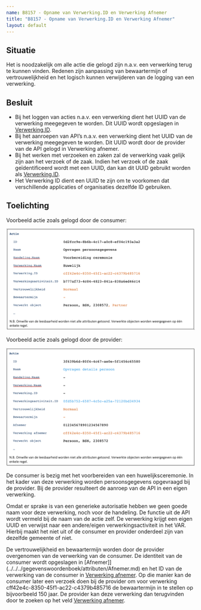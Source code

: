 ```yaml
---
name: B8157 - Opname van Verwerking.ID en Verwerking Afnemer
title: "B8157 - Opname van Verwerking.ID en Verwerking Afnemer"
layout: default
---
```


## Situatie
Het is noodzakelijk om alle actie die gelogd zijn n.a.v. een verwerking terug te kunnen vinden. Redenen zijn aanpassing van bewaartermijn of vertrouwelijkheid en het logisch kunnen verwijderen van de logging van een verwerking.

## Besluit
-	Bij het loggen van acties n.a.v. een verwerking dient het UUID van de verwerking meegegeven te worden. Dit UUID wordt opgeslagen in [Verwerking.ID](../../../gegevenswoordenboek/attributen/Verwerking.ID.md).
-	Bij het aanroepen van API’s n.a.v. een verwerking dient het UUID van de verwerking meegegeven te worden. Dit UUID wordt door de provider van de API gelogd in Verwerking afnemer.
-	Bij het werken met verzoeken en zaken zal de verwerking vaak gelijk zijn aan het verzoek of de zaak. Indien het verzoek of de zaak geïdentificeerd wordt met een UUID, dan kan dit UUID gebruikt worden als [Verwerking.ID](../../../gegevenswoordenboek/attributen/Verwerking.ID.md).
-	Het Verwerking ID dient een UUID te zijn om te voorkomen dat verschillende applicaties of organisaties dezelfde ID gebruiken.

## Toelichting
Voorbeeld actie zoals gelogd door de consumer:

<img src="./_assets/8157_1.png" alt="" width="700"/>

Voorbeeld actie zoals gelogd door de provider:

<img src="./_assets/8157_2.png" alt="" width="700"/>

De consumer is bezig met het voorbereiden van een huwelijksceremonie. In het kader van deze verwerking worden persoonsgegevens opgevraagd bij de provider. Bij de provider resulteert de aanroep van de API in een eigen verwerking.

Omdat er sprake is van een generieke autorisatie hebben we geen goede naam voor deze verwerking, noch voor de handeling. De functie uit de API wordt vermeld bij de naam van de actie zelf. De verwerking krijgt een eigen UUID en verwijst naar een andere/eigen verwerkingsactiviteit in het VAR. Hierbij maakt het niet uit of de consumer en provider onderdeel zijn van dezelfde gemeente of niet.

De vertrouwelijkheid en bewaartermijn worden door de provider overgenomen van de verwerking van de consumer. De identiteit van de consumer wordt opgeslagen in [Afnemer]](../../../gegevenswoordenboek/attributen/Afnemer.md) en het ID van de verwerking van de consumer in [Verwerking afnemer](../../../gegevenswoordenboek/attributen/Verwerking_afnemer.md). Op die manier kan de consumer later een verzoek doen bij de provider om voor verwerking cff42e4c-8350-45f1-ac22-c4379b485716 de bewaartermijn in te stellen op bijvoorbeeld 150 jaar. De provider kan deze verwerking dan terugvinden door te zoeken op het veld [Verwerking afnemer](../../../gegevenswoordenboek/attributen/Verwerking_afnemer.md).
